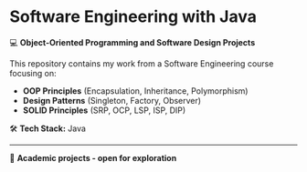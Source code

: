 # Software Engineering with Java  

💻 **Object-Oriented Programming and Software Design Projects**  

This repository contains my work from a Software Engineering course focusing on:  
- **OOP Principles** (Encapsulation, Inheritance, Polymorphism)  
- **Design Patterns** (Singleton, Factory, Observer)  
- **SOLID Principles** (SRP, OCP, LSP, ISP, DIP)

🛠️ **Tech Stack:** Java 

---  
📌 **Academic projects - open for exploration**  
